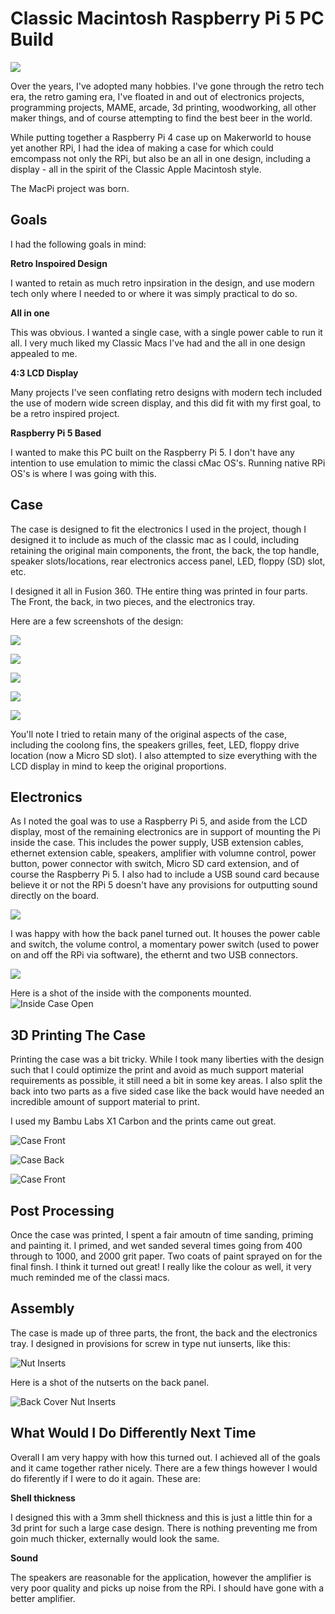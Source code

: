 # Classic Macintosh Raspberry Pi 5 PC Build

![](images/Poster.png)

Over the years, I've adopted many hobbies. I've gone through the retro tech era, the retro gaming era, I've floated in and out of electronics projects, programming projects, MAME, arcade, 3d printing, woodworking, all other maker things, and of course attempting to find the best beer in the world.

While putting together a Raspberry Pi 4 case up on Makerworld to house yet another RPi, I had the idea of making a case for which could emcompass not only the RPi, but also be an all in one design, including a display - all in the spirit of the Classic Apple Macintosh style.

The MacPi project was born.

## Goals

I had the following goals in mind:

**Retro Inspoired Design**

I wanted to retain as much retro inpsiration in the design, and use modern tech only where I needed to or where it was simply practical to do so.

**All in one**

This was obvious.  I wanted a single case, with a single power cable to run it all. I very much liked my Classic Macs I've had and the all in one design appealed to me.

**4:3 LCD Display**

Many projects I've seen conflating retro designs with modern tech included the use of modern wide screen display, and this did fit with my first goal, to be a retro inspired project.

**Raspberry Pi 5 Based**

I wanted to make this PC built on the Raspberry Pi 5.  I don't have any intention to use emulation to mimic the classi cMac OS's. Running native RPi OS's is where I was going with this.

## Case

The case is designed to fit the electronics I used in the project, though I designed it to include as much of the classic mac as I could, including retaining the original main components, the front, the back, the top handle, speaker slots/locations, rear electronics access panel, LED, floppy (SD) slot, etc.

I designed it all in Fusion 360. THe entire thing was printed in four parts. The Front, the back, in two pieces, and the electronics tray.

Here are a few screenshots of the design:

![](images/Case%20Design%201.png)

![](images/Case%20Design%202.png)

![](images/Case%20Design%203.png)

![](images/Case%20Design%204.png)

![](images/Case%20Design%205.png)

You'll note I tried to retain many of the original aspects of the case, including the coolong fins, the speakers grilles, feet, LED, floppy drive location (now a Micro SD slot). I also attempted to size everything with the LCD display in mind to keep the original proportions.

## Electronics

As I noted the goal was to use a Raspberry Pi 5, and aside from the LCD display, most of the remaining electronics are in support of mounting the Pi inside the case. This includes the power supply, USB extension cables, ethernet extension cable, speakers, amplifier with volumne control, power button, power connector with switch, Micro SD card extension, and of course the Raspberry Pi 5. I also had to include a USB sound card because believe it or not the RPi 5 doesn't have any provisions for outputting sound directly on the board.

![](images/Electronic%20Components.png)

I was happy with how the back panel turned out. It houses the power cable and switch, the volume control, a momentary power switch (used to power on and off the RPi via software), the ethernt and two USB connectors.

![](images/Case%20Assembled%20Back%202.png)

Here is a shot of the inside with the components mounted.
![Inside Case Open](images/Case%20Inside%20Assembled%202.png)


## 3D Printing The Case

Printing the case was a bit tricky.  While I took many liberties with the design such that I could optimize the print and avoid as much support material requirements as possible, it still need a bit in some key areas. I also split the back into two parts as a five sided case like the back would have needed an incredible amount of support material to print.

I used my Bambu Labs X1 Carbon and the prints came out great.

![Case Front](images/Case%20Front%201.png)

![Case Back](images/Case%20Back%201.png)

![Case Front](images/Electronics%20Tray%20Empty.png)

## Post Processing

Once the case was printed, I spent a fair amoutn of time sanding, priming and painting it. I primed, and wet sanded several times going from 400 through to 1000, and 2000 grit paper. Two coats of paint sprayed on for the final finsh.  I think it turned out great! I really like the colour as well, it very much reminded me of the classi macs.

## Assembly

The case is made up of three parts, the front, the back and the electronics tray.  I designed in provisions for screw in type nut iunserts, like this:

![Nut Inserts](images/NutInserts.png)

Here is a shot of the nutserts on the back panel.

![Back Cover Nut Inserts](images/Case%20Connections.png)

## What Would I Do Differently Next Time

Overall I am very happy with how this turned out. I achieved all of the goals and it came together rather nicely.  There are a few things however I would do fiferently if I were to do it again.  These are:

**Shell thickness**

  I designed this with a 3mm shell thickness and this is just a little thin for a 3d print for such a large case design.  There is nothing preventing me from goin much thicker, externally would look the same.

**Sound**

The speakers are reasonable for the application, however the amplifier is very poor quality and picks up noise from the RPi.  I should have gone with a better amplifier.






